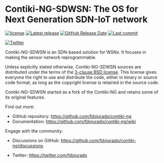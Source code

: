 <!-- <img src="https://github.com/contiki-ng/contiki-ng.github.io/blob/master/images/logo/Contiki_logo_2RGB.png" alt="Logo" width="256"> -->

# Contiki-NG-SDWSN: The OS for Next Generation SDN-IoT network

<!-- [![Github Actions](https://github.com/contiki-ng/contiki-ng/workflows/CI/badge.svg?branch=develop)](https://github.com/contiki-ng/contiki-ng/actions)
[![Documentation Status](https://readthedocs.org/projects/contiki-ng/badge/?version=master)](https://contiki-ng.readthedocs.io/en/master/?badge=master) -->
[![license](https://img.shields.io/badge/license-3--clause%20bsd-brightgreen.svg)](https://github.com/fdojurado/contiki-ng/blob/master/LICENSE.md)
[![Latest release](https://img.shields.io/github/release/contiki-ng/contiki-ng.svg)](https://github.com/fdojurado/contiki-ng/releases/latest)
[![GitHub Release Date](https://img.shields.io/github/release-date/contiki-ng/contiki-ng.svg)](https://github.com/fdojurado/contiki-ng/releases/latest)
[![Last commit](https://img.shields.io/github/last-commit/contiki-ng/contiki-ng.svg)](https://github.com/fdojurado/contiki-ng/commit/HEAD)

<!-- [![Stack Overflow Tag](https://img.shields.io/badge/Stack%20Overflow%20tag-Contiki--NG-blue?logo=stackoverflow)](https://stackoverflow.com/questions/tagged/contiki-ng) -->
<!-- [![Gitter](https://img.shields.io/badge/Gitter-Contiki--NG-blue?logo=gitter)](https://gitter.im/contiki-ng) -->
[![Twitter](https://img.shields.io/badge/Twitter-%40contiki__NG__SDWSN-blue?logo=twitter)](https://twitter.com/fdojurado)

Contiki-NG-SDWSN is an SDN-based solution for WSNs. It focuses in making the sensor network reprogrammable.

Unless explicitly stated otherwise, Contiki-NG-SDWSN sources are distributed under
the terms of the [3-clause BSD license](LICENSE.md). This license gives
everyone the right to use and distribute the code, either in binary or
source code format, as long as the copyright license is retained in
the source code.

Contiki-NG-SDWSN started as a fork of the Contiki-NG and retains some of its original features.

Find out more:

* GitHub repository: https://github.com/fdojurado/contiki-ng
* Documentation: https://github.com/fdojurado/contiki-ng/wiki
<!-- * Web site: http://contiki-ng.org -->
<!-- * Nightly testbed runs: https://contiki-ng.github.io/testbed -->

Engage with the community:

* Discussions on GitHub: https://github.com/fdojurado/contiki-ng/discussions
<!-- * Contiki-NG tag on Stack Overflow: https://stackoverflow.com/questions/tagged/contiki-ng -->
<!-- * Gitter: https://gitter.im/contiki-ng -->
* Twitter: https://twitter.com/fdojurado
